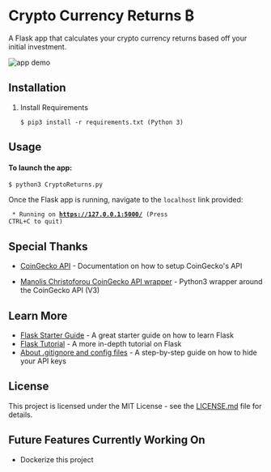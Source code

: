 # Crypto Currency Returns ₿

A Flask app that calculates your crypto currency returns based off your initial investment.

![app demo](https://github.com/wjone005/Crypto_Returns/blob/main/static/images/website.gif)

## Installation
1. Install Requirements 

    ```$ pip3 install -r requirements.txt (Python 3)```

## Usage
#### To launch the app:
    $ python3 CryptoReturns.py

Once the Flask app is running, navigate to the `localhost` link provided:

<code> * Running on <b>https://127.0.0.1:5000/</b> (Press CTRL+C to quit)</code>


## Special Thanks

* [CoinGecko API](https://www.coingecko.com/en/api) - Documentation on how to setup CoinGecko's API

* [Manolis Christoforou CoinGecko API wrapper](https://github.com/man-c/pycoingecko) - Python3 wrapper around the CoinGecko API (V3)

## Learn More

* [Flask Starter Guide](https://www.freecodecamp.org/news/how-to-build-a-web-application-using-flask-and-deploy-it-to-the-cloud-3551c985e492/) - A great starter guide on how to learn Flask
* [Flask Tutorial](https://blog.miguelgrinberg.com/post/the-flask-mega-tutorial-part-i-hello-world) - A more in-depth tutorial on Flask
* [About .gitignore and config files](https://medium.com/black-tech-diva/hide-your-api-keys-7635e181a06c) - A step-by-step guide on how to hide your API keys

## License

This project is licensed under the MIT License - see the [LICENSE.md](https://github.com\Crypto_returns\LICENSE) file for details.

## Future Features Currently Working On
* Dockerize this project